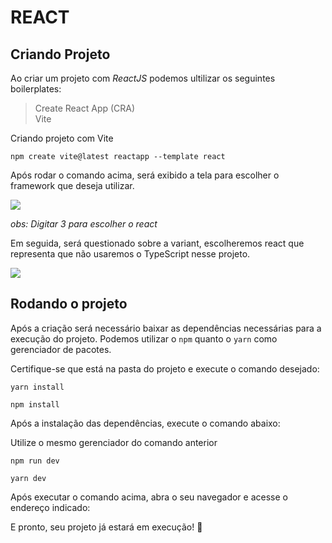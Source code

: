 # REACT

## Criando Projeto
Ao criar um projeto com _ReactJS_ podemos ultilizar os seguintes boilerplates:
>Create React App (CRA)  
>Vite

Criando projeto com Vite

``npm create vite@latest reactapp --template react``

Após rodar o comando acima, será exibido a tela para escolher o framework que deseja utilizar.

<img src="https://storage.googleapis.com/golden-wind/discover/especializar/reactjs/criando-o-projeto-1.png">

_obs: Digitar 3 para escolher o react_

Em seguida, será questionado sobre a variant, escolheremos react que representa que não usaremos o TypeScript nesse projeto.

<img src="https://storage.googleapis.com/golden-wind/discover/especializar/reactjs/criando-o-projeto-2.png">

## Rodando o projeto

Após a criação será necessário baixar as dependências necessárias para a execução do projeto. Podemos utilizar o ``npm`` quanto o ``yarn`` como gerenciador de pacotes.

Certifique-se que está na pasta do projeto e execute o comando desejado:

``yarn install``

``npm install``

Após a instalação das dependências, execute o comando abaixo:

Utilize o mesmo gerenciador do comando anterior

``npm run dev``

``yarn dev``

Após executar o comando acima, abra o seu navegador e acesse o endereço indicado:

E pronto, seu projeto já estará em execução! 🚀







